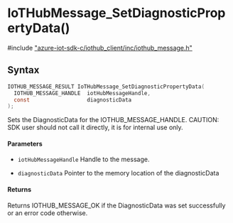# IoTHubMessage_SetDiagnosticPropertyData()

\#include ["azure-iot-sdk-c/iothub_client/inc/iothub_message.h"](../iot-c-ref-iothub-message-h.md)  

## Syntax

```C
IOTHUB_MESSAGE_RESULT IoTHubMessage_SetDiagnosticPropertyData(
  IOTHUB_MESSAGE_HANDLE  iotHubMessageHandle,
  const                  diagnosticData
);

```

Sets the DiagnosticData for the IOTHUB_MESSAGE_HANDLE. CAUTION: SDK user should not call it directly, it is for internal use only.

#### Parameters
* `iotHubMessageHandle` Handle to the message. 

* `diagnosticData` Pointer to the memory location of the diagnosticData

#### Returns
Returns IOTHUB_MESSAGE_OK if the DiagnosticData was set successfully or an error code otherwise.

